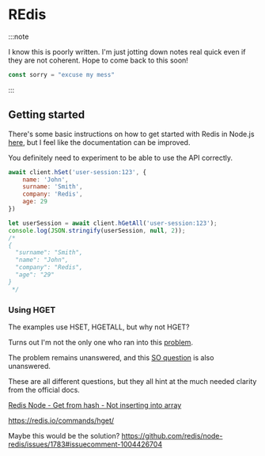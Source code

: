 # REdis

:::note

I know this is poorly written. I'm just jotting down notes real quick even if they are not coherent. Hope to come back to this soon!

```js
const sorry = "excuse my mess"
```
:::

## Getting started

There's some basic instructions on how to get started with Redis in Node.js [here](https://redis.io/docs/clients/nodejs/), but I feel like the documentation can be improved.

You definitely need to experiment to be able to use the API correctly.

```js
await client.hSet('user-session:123', {
    name: 'John',
    surname: 'Smith',
    company: 'Redis',
    age: 29
})

let userSession = await client.hGetAll('user-session:123');
console.log(JSON.stringify(userSession, null, 2));
/*
{
  "surname": "Smith",
  "name": "John",
  "company": "Redis",
  "age": "29"
}
 */
```

### Using HGET

The examples use HSET, HGETALL, but why not HGET?

Turns out I'm not the only one who ran into this [problem](https://stackoverflow.com/questions/71501392/can-set-data-in-redis-server-but-cant-get-it).

The problem remains unanswered, and this [SO question](https://stackoverflow.com/questions/33217688/nodejs-redis-hset-hget-insert-to-dataset-error) is also unanswered.

These are all different questions, but they all hint at the much needed clarity from the official docs. 

[Redis Node - Get from hash - Not inserting into array](https://stackoverflow.com/questions/48945428/redis-node-get-from-hash-not-inserting-into-array)

https://redis.io/commands/hget/

Maybe this would be the solution? 
https://github.com/redis/node-redis/issues/1783#issuecomment-1004426704
